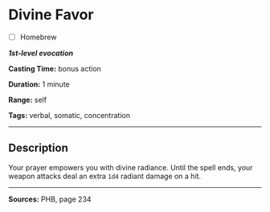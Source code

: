 # Divine Favor

- [ ] Homebrew

***1st-level evocation***

**Casting Time:** bonus action

**Duration:** 1 minute

**Range:** self

**Tags:** verbal, somatic, concentration

---

## Description
Your prayer empowers you with divine radiance.
Until the spell ends, your weapon attacks deal an extra `1d4` radiant damage on a hit.

---

**Sources:** PHB, page 234

